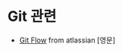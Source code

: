 # Git 관련

- [Git Flow][gitFlow] from atlassian [영문]

[gitFlow]: https://www.atlassian.com/git/tutorials/comparing-workflows/gitflow-workflow
